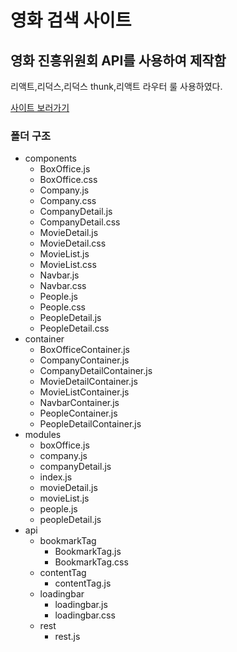 영화 검색 사이트
=============

영화 진흥위원회 API를 사용하여 제작함
-------------

  리액트,리덕스,리덕스 thunk,리액트 라우터 룰 사용하였다.

[사이트 보러가기](https://justsicklife.github.io/movie-search-web/)

### 폴더 구조 
* components
  * BoxOffice.js
  * BoxOffice.css
  * Company.js
  * Company.css
  * CompanyDetail.js
  * CompanyDetail.css
  * MovieDetail.js
  * MovieDetail.css
  * MovieList.js
  * MovieList.css
  * Navbar.js
  * Navbar.css
  * People.js
  * People.css
  * PeopleDetail.js
  * PeopleDetail.css
* container
  * BoxOfficeContainer.js
  * CompanyContainer.js
  * CompanyDetailContainer.js
  * MovieDetailContainer.js
  * MovieListContainer.js
  * NavbarContainer.js
  * PeopleContainer.js
  * PeopleDetailContainer.js
* modules
  * boxOffice.js
  * company.js
  * companyDetail.js
  * index.js
  * movieDetail.js
  * movieList.js
  * people.js
  * peopleDetail.js
* api
  * bookmarkTag
    * BookmarkTag.js
    * BookmarkTag.css
  * contentTag
    * contentTag.js
  * loadingbar
    * loadingbar.js
    * loadingbar.css
  * rest
    * rest.js
    
 

